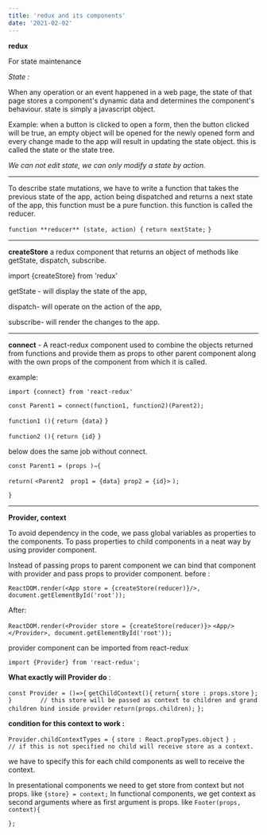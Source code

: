 ```yaml
---
title: 'redux and its components'
date: '2021-02-02'
---
```

**redux**

For state maintenance

*State :*

When any operation or an event happened in a web page, the state of that page stores a component's dynamic data and determines the component's behaviour. state is simply a javascript object.

Example: when a button is clicked to open a form, then the button clicked will be true, an empty object will be opened for the newly opened form and every change made to the app will result in updating the state object. this is called the state or the state tree.

<em>We can not edit state, we can only modify a state by action.</em>

---

To describe state mutations, we have to write a function that takes the previous state of the app, action being dispatched and returns a next state of the app, this function must be a pure function. this function is called the reducer.

``function **reducer** (state, action) {``
``return nextState;``
``}``

---

**createStore** a redux component that returns an object of methods like getState, dispatch, subscribe.

import {createStore} from 'redux'

getState - will display the state of the app,

dispatch- will operate on the action of the app,

subscribe- will render the changes to the app.

---

**connect** - A react-redux component used to combine the objects returned from functions and provide them as props to other parent component along with the own props of the component from which it is called.

example:

``import {connect} from 'react-redux'``

``const Parent1 = connect(function1, function2)(Parent2);``

``function1 (){``
``return {data}``
``}``

``function2 (){``
``return {id}``
``}``

below does the same job without connect.

``const Parent1 = (props )⇒{``

``return(``
``<Parent2  prop1 = {data} prop2 = {id}>``
``);``

``}``

---

**Provider, context**

To avoid dependency in the code, we pass global variables as properties to the components.
To pass properties to child components in a neat way by using provider component.

Instead of passing props to parent component we can bind that component with provider and pass props to provider component.
before :

``ReactDOM.render(<App store = {createStore(reducer)}/>, document.getElementById('root'));``

After:

``ReactDOM.render(<Provider store = {createStore(reducer)}>``
``<App/>``
``</Provider>, document.getElementById('root'));``

provider component can be imported from react-redux

``import {Provider} from 'react-redux';``

**What exactly will Provider do** :

``const Provider = ()=>{``
``getChildContext(){``
``return{``
``store : props.store``
``};``
``}        // this store will be passed as context to children and grand children bind inside provider``
``return(props.children);``
``};``

**condition for this context to work :**

``Provider.childContextTypes = {``
``store : React.propTypes.object``
``} ;      // if this is not specified no child will receive store as a context.``

we have to specify this for each child components as well to receive the context.

In presentational components we need to get store from context but not props. like ``{store} = context;``
In functional components, we get context as second arguments where as first argument is props. like ``Footer(props, context){``

``};``
